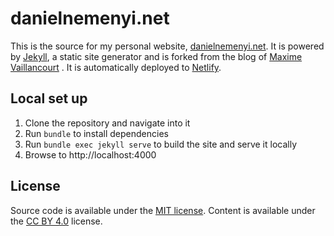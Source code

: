 
# danielnemenyi.net

This is the source for my personal website, [danielnemenyi.net](https://danielnemenyi.net). It is powered by [Jekyll](http://jekyllrb.com), a static site generator and is forked from the blog of [Maxime Vaillancourt](https://github.com/maximevaillancourt/maximevaillancourt.com) . It is automatically deployed to [Netlify](https://www.netlify.com/).

## Local set up

1. Clone the repository and navigate into it
1. Run `bundle` to install dependencies
1. Run `bundle exec jekyll serve` to build the site and serve it locally
1. Browse to http://localhost:4000

## License

Source code is available under the [MIT license](LICENSE.md). Content is available under the [CC BY 4.0](https://creativecommons.org/licenses/by/4.0/) license.

